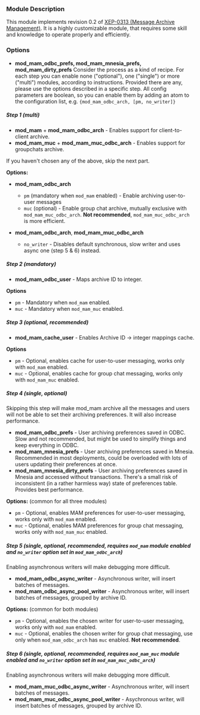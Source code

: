 ### Module Description
This module implements revision 0.2 of [XEP-0313 (Message Archive Management)](http://xmpp.org/extensions/attic/xep-0313-0.2.html). It is a highly customizable module, that requires some skill and knowledge to operate properly and efficiently.

### Options
* **mod_mam_odbc_prefs, mod_mam_mnesia_prefs, mod_mam_dirty_prefs**
Consider the process as a kind of recipe. For each step you can enable none ("optional"), one ("single") or more ("multi") modules, according to instructions. Provided there are any, please use the options described in a specific step. All config parameters are boolean, so you can enable them by adding an atom to the configuration list, e.g. `{mod_mam_odbc_arch, [pm, no_writer]}`

##### Step 1 (multi)
* **mod_mam** + **mod_mam_odbc_arch** - Enables support for client-to-client archive.
* **mod_mam_muc** + **mod_mam_muc_odbc_arch** - Enables support for groupchats archive.

If you haven't chosen any of the above, skip the next part.

**Options:**

* **mod_mam_odbc_arch**
    * `pm` (mandatory when `mod_mam` enabled) - Enable archiving user-to-user messages
    * `muc` (optional) - Enable group chat archive, mutually exclusive with `mod_mam_muc_odbc_arch`. **Not recommended**, `mod_mam_muc_odbc_arch` is more efficient.

* **mod_mam_odbc_arch**, **mod_mam_muc_odbc_arch**
    * `no_writer` - Disables default synchronous, slow writer and uses async one (step 5 & 6) instead.

##### Step 2 (mandatory)
* **mod_mam_odbc_user** - Maps archive ID to integer.

**Options**

* `pm` - Mandatory when `mod_mam` enabled.
* `muc` - Mandatory when `mod_mam_muc` enabled.

##### Step 3 (optional, recommended)
* **mod_mam_cache_user** - Enables Archive ID -> integer mappings cache.

**Options**

* `pm` - Optional, enables cache for user-to-user messaging, works only with `mod_mam` enabled.
* `muc` - Optional, enables cache for group chat messaging, works only with `mod_mam_muc` enabled.

##### Step 4 (single, optional)
Skipping this step will make mod_mam archive all the messages and users will not be able to set their archiving preferences. It will also increase performance.

* **mod_mam_odbc_prefs** - User archiving preferences saved in ODBC. Slow and not recommended, but might be used to simplify things and keep everything in ODBC.
* **mod_mam_mnesia_prefs** - User archiving preferences saved in Mnesia. Recommended in most deployments, could be overloaded with lots of users updating their preferences at once.
* **mod_mam_mnesia_dirty_prefs** - User archiving preferences saved in Mnesia and accessed without transactions. There's a small risk of inconsistent (in a rather harmless way) state of preferences table. Provides best performance.

**Options:** (common for all three modules)

* `pm` - Optional, enables MAM preferences for user-to-user messaging, works only with `mod_mam` enabled.
* `muc` - Optional, enables MAM preferences for group chat messaging, works only with `mod_mam_muc` enabled.

##### Step 5 (single, optional, recommended, requires `mod_mam` module enabled and `no_writer` option set in `mod_mam_odbc_arch`)

Enabling asynchronous writers will make debugging more difficult.

* **mod_mam_odbc_async_writer** - Asynchronous writer, will insert batches of messages.
* **mod_mam_odbc_async_pool_writer** - Asynchronous writer, will insert batches of messages, grouped by archive ID.

**Options:** (common for both modules)

* `pm` - Optional, enables the chosen writer for user-to-user messaging, works only with `mod_mam` enabled.
* `muc` - Optional, enables the chosen writer for group chat messaging, use only when `mod_mam_odbc_arch` has `muc` enabled. **Not recommended**.

##### Step 6 (single, optional, recommended, requires `mod_mam_muc` module enabled and `no_writer` option set in `mod_mam_muc_odbc_arch`)

Enabling asynchronous writers will make debugging more difficult.

* **mod_mam_muc_odbc_async_writer** - Asynchronous writer, will insert batches of messages.
* **mod_mam_muc_odbc_async_pool_writer** - Asychronous writer, will insert batches of messages, grouped by archive ID.